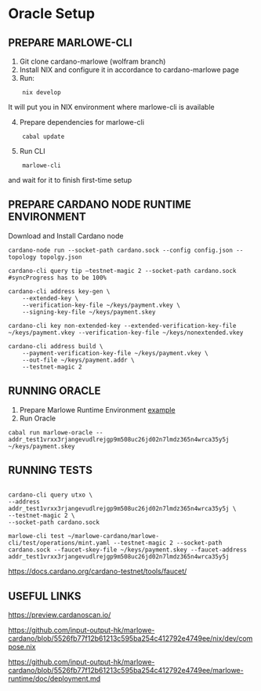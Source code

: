 

# Oracle Setup

## PREPARE MARLOWE-CLI

1. Git clone cardano-marlowe (wolfram branch)
2. Install NIX and configure it in accordance to cardano-marlowe page
3. Run:
```
	nix develop
```

It will put you in NIX environment where marlowe-cli is available

4. Prepare dependencies for marlowe-cli
```
    cabal update
```
   
5. Run CLI

```
	marlowe-cli
```

and wait for it to finish first-time setup

## PREPARE CARDANO NODE RUNTIME ENVIRONMENT

Download and Install Cardano node

```
cardano-node run --socket-path cardano.sock --config config.json --topology topolgy.json

cardano-cli query tip —testnet-magic 2 --socket-path cardano.sock
#syncProgress has to be 100%

cardano-cli address key-gen \
    --extended-key \
    --verification-key-file ~/keys/payment.vkey \
    --signing-key-file ~/keys/payment.skey

cardano-cli key non-extended-key --extended-verification-key-file ~/keys/payment.vkey --verification-key-file ~/keys/nonextended.vkey

cardano-cli address build \
    --payment-verification-key-file ~/keys/payment.vkey \
    --out-file ~/keys/payment.addr \
    --testnet-magic 2

```


## RUNNING ORACLE

1. Prepare Marlowe Runtime Environment
[example](https://github.com/input-output-hk/marlowe-cardano/blob/main/marlowe-runtime/doc/tutorial.ipynb)
2. Run Oracle

```
cabal run marlowe-oracle -- addr_test1vrxx3rjangevudlrejgp9m508uc26jd02n7lmdz365n4wrca35y5j ~/keys/payment.skey
```

## RUNNING TESTS

```

cardano-cli query utxo \
--address addr_test1vrxx3rjangevudlrejgp9m508uc26jd02n7lmdz365n4wrca35y5j \
--testnet-magic 2 \
--socket-path cardano.sock 

marlowe-cli test ~/marlowe-cardano/marlowe-cli/test/operations/mint.yaml --testnet-magic 2 --socket-path cardano.sock --faucet-skey-file ~/keys/payment.skey --faucet-address addr_test1vrxx3rjangevudlrejgp9m508uc26jd02n7lmdz365n4wrca35y5j

```

https://docs.cardano.org/cardano-testnet/tools/faucet/

## USEFUL LINKS

https://preview.cardanoscan.io/

https://github.com/input-output-hk/marlowe-cardano/blob/5526fb77f12b61213c595ba254c412792e4749ee/nix/dev/compose.nix

https://github.com/input-output-hk/marlowe-cardano/blob/5526fb77f12b61213c595ba254c412792e4749ee/marlowe-runtime/doc/deployment.md

